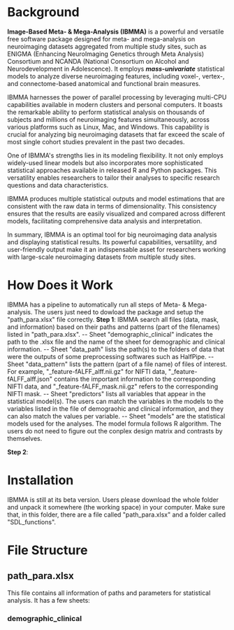 # Background

**Image-Based Meta- & Mega-Analysis (IBMMA)** is a powerful and versatile free software package designed for meta- and mega-analysis on neuroimaging datasets aggregated from multiple study sites, such as ENIGMA (Enhancing NeuroImaging Genetics through Meta Analysis) Consortium and NCANDA (National Consortium on Alcohol and Neurodevelopment in Adolescence). It employs _**mass-univariate**_ statistical models to analyze diverse neuroimaging features, including voxel-, vertex-, and connectome-based anatomical and functional brain measures.

IBMMA harnesses the power of parallel processing by leveraging multi-CPU capabilities available in modern clusters and personal computers. It boasts the remarkable ability to perform statistical analysis on thousands of subjects and millions of neuroimaging features simultaneously, across various platforms such as Linux, Mac, and Windows. This capability is crucial for analyzing big neuroimaging datasets that far exceed the scale of most single cohort studies prevalent in the past two decades.

One of IBMMA's strengths lies in its modeling flexibility. It not only employs widely-used linear models but also incorporates more sophisticated statistical approaches available in released R and Python packages. This versatility enables researchers to tailor their analyses to specific research questions and data characteristics.

IBMMA produces multiple statistical outputs and model estimations that are consistent with the raw data in terms of dimensionality. This consistency ensures that the results are easily visualized and compared across different models, facilitating comprehensive data analysis and interpretation.

In summary, IBMMA is an optimal tool for big neuroimaging data analysis and displaying statistical results. Its powerful capabilities, versatility, and user-friendly output make it an indispensable asset for researchers working with large-scale neuroimaging datasets from multiple study sites.

# How Does it Work

IBMMA has a pipeline to automatically run all steps of Meta- & Mega-analysis. The users just need to dowload the package and setup the "path_para.xlsx" file correctly.
**Step 1**: IBMMA search all files (data, mask, and information) based on their paths and patterns (part of the filenames) listed in "path_para.xlsx". 
-- Sheet "demographic_clinical" indicates the path to the .xlsx file and the name of the sheet for demographic and clinical information. 
-- Sheet "data_path" lists the path(s) to the folders of data that were the outputs of some preprocessing softwares such as HalfPipe. 
-- Sheet "data_pattern" lists the pattern (part of a file name) of files of interest. For example, "_feature-fALFF_alff.nii.gz" for NIFTI data, "_feature-fALFF_alff.json" contains the important information to the corresponding NIFTI data, and "_feature-fALFF_mask.nii.gz" refers to the corresponding NIFTI mask.
-- Sheet "predictors" lists all variables that appear in the statistical model(s). The users can match the variables in the models to the variables listed in the file of demograohic and clinical information, and they can also match the values per variable.
-- Sheet "models" are the statistical models used for the analyses. The model formula follows R algorithm. The users do not need to figure out the conplex design matrix and contrasts by themselves.


**Step 2**: 

# Installation

IBMMA is still at its beta version. Users please download the whole folder and unpack it somewhere (the working space) in your computer. Make sure that, in this folder, there are a file called "path_para.xlsx" and a folder called "SDL_functions".

# File Structure

## path_para.xlsx
This file contains all information of paths and parameters for statistical analysis. It has a few sheets:
### **demographic_clinical**

